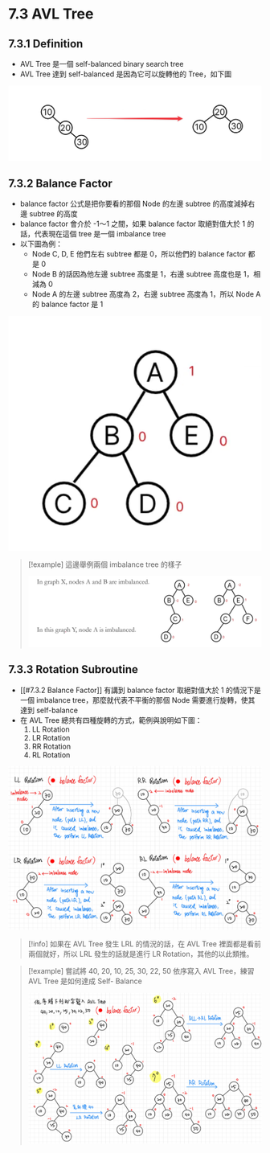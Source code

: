 # 7.3 AVL Tree
## 7.3.1 Definition

- AVL Tree 是一個 self-balanced binary search tree
- AVL Tree 達到 self-balanced 是因為它可以旋轉他的 Tree，如下圖

![gh](https://raw.githubusercontent.com/SeanChenR/img_gif/main/myimage/17421398350003a9kgo.png)
## 7.3.2 Balance Factor

- balance factor 公式是把你要看的那個 Node 的左邊 subtree 的高度減掉右邊 subtree 的高度
- balance factor 會介於 -1～1 之間，如果 balance factor 取絕對值大於 1 的話，代表現在這個 tree 是一個 imbalance tree
- 以下圖為例：
	- Node C, D, E 他們左右 subtree 都是 0，所以他們的 balance factor 都是 0
	- Node B 的話因為他左邊 subtree 高度是 1，右邊 subtree 高度也是 1，相減為 0
	- Node A 的左邊 subtree 高度為 2，右邊 subtree 高度為 1，所以 Node A 的 balance factor 是 1

![gh](https://raw.githubusercontent.com/SeanChenR/img_gif/main/myimage/1742140089000jkc2i7.png)

> [!example]
> 這邊舉例兩個 imbalance tree 的樣子
> 
> ![gh](https://raw.githubusercontent.com/SeanChenR/img_gif/main/myimage/1742140454000ejyn6r.png)
## 7.3.3 Rotation Subroutine

- [[#7.3.2 Balance Factor]] 有講到 balance factor 取絕對值大於 1 的情況下是一個 imbalance tree，那麼就代表不平衡的那個 Node 需要進行旋轉，使其達到 self-balance
- 在 AVL Tree 總共有四種旋轉的方式，範例與說明如下圖：
	1. LL Rotation
	2. LR Rotation
	3. RR Rotation
	4. RL Rotation

![gh](https://raw.githubusercontent.com/SeanChenR/img_gif/main/myimage/1742141927000uk2wx6.png)

> [!info] 
> 如果在 AVL Tree 發生 LRL 的情況的話，在 AVL Tree 裡面都是看前兩個就好，所以 LRL 發生的話就是進行 LR Rotation，其他的以此類推。
> 

> [!example]
> 嘗試將 40, 20, 10, 25, 30, 22, 50 依序寫入 AVL Tree，練習 AVL Tree 是如何達成 Self- Balance
> 
> ![gh](https://raw.githubusercontent.com/SeanChenR/img_gif/main/myimage/1742143943000on5ptd.png)



